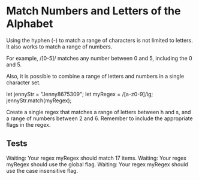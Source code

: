 # Match Numbers and Letters of the Alphabet

Using the hyphen (-) to match a range of characters is not limited to letters. It also works to match a range of numbers.

For example, /[0-5]/ matches any number between 0 and 5, including the 0 and 5.

Also, it is possible to combine a range of letters and numbers in a single character set.

let jennyStr = "Jenny8675309";
let myRegex = /[a-z0-9]/ig;
jennyStr.match(myRegex);

Create a single regex that matches a range of letters between h and s, and a range of numbers between 2 and 6. Remember to include the appropriate flags in the regex.

## Tests

Waiting: Your regex myRegex should match 17 items.
Waiting: Your regex myRegex should use the global flag.
Waiting: Your regex myRegex should use the case insensitive flag.
